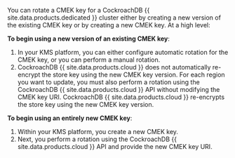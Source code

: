 You can rotate a CMEK key for a CockroachDB {{ site.data.products.dedicated }} cluster either by creating a new version of the existing CMEK key or by creating a new CMEK key. At a high level:

**To begin using a new version of an existing CMEK key**:

1. In your KMS platform, you can either configure automatic rotation for the CMEK key, or you can perform a manual rotation.
1. CockroachDB {{ site.data.products.cloud }} does not automatically re-encrypt the store key using the new CMEK key version. For each region you want to update, you must also perform a rotation using the CockroachDB {{ site.data.products.cloud }} API without modifying the CMEK key URI. CockroachDB {{ site.data.products.cloud }} re-encrypts the store key using the new CMEK key version.

**To begin using an entirely new CMEK key**:

1. Within your KMS platform, you create a new CMEK key.
1. Next, you perform a rotation using the CockroachDB {{ site.data.products.cloud }} API and provide the new CMEK key URI.
